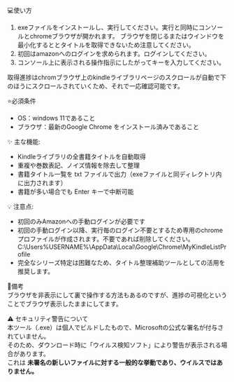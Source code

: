 💻使い方
1. exeファイルをインストールし、実行してください。実行と同時にコンソールとchromeブラウザが開かれます。
   ブラウザを閉じるまたはウインドウを最小化するととタイトルを取得できないため注意してください。
1. 初回はamazonへのログインを求められます。ログインしてください。
1. コンソール上に表示される操作指示にしたがってキーを入力してください。

取得進捗はchromブラウザ上のkindleライブラリページのスクロールが自動で下のほうにスクロールされていくため、それで一応確認可能です。

⭐必須条件
- OS：windows 11であること
- ブラウザ：最新のGoogle Chrome をインストール済みであること

✨ 主な機能:
- Kindleライブラリの全書籍タイトルを自動取得
- 重複や巻数表記、ノイズ情報を除去して整理
- 書籍タイトル一覧を txt ファイルで出力（exeファイルと同ディレクトリ内に出力されます）
- 書籍が多い場合でも Enter キーで中断可能

💡 注意点:
- 初回のみAmazonへの手動ログインが必要です
- 初回の手動ログイン以降、実行毎のログイン不要とするため専用のchromeプロファイルが作成されます。不要であれば削除してください。 C:\Users\%USERNAME%\AppData\Local\Google\Chrome\MyKindleListProfile
- 完全なシリーズ特定は困難なため、タイトル整理補助ツールとしての活用を推奨します。

📝備考  
ブラウザを非表示にして裏で操作する方法もあるのですが、進捗の可視化ということでブラウザ表示したままにしてます。

⚠️ セキュリティ警告について   
本ツール（.exe）は個人でビルドしたもので、Microsoftの公式な署名が付与されていません。  
そのため、ダウンロード時に「ウイルス検知ソフト」により警告が表示される場合があります。    
これは **未署名の新しいファイルに対する一般的な挙動であり、ウイルスではありません。**

